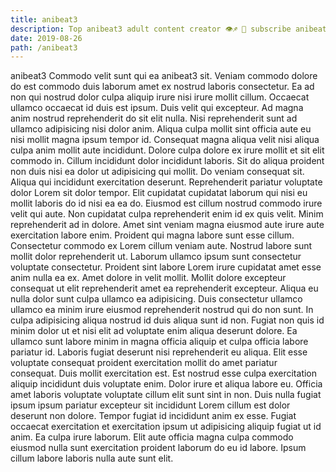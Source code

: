 ```yaml
---
title: anibeat3
description: Top anibeat3 adult content creator 👁♐️ 👑 subscribe anibeat3 to my porn site below IG anibeat3
date: 2019-08-26
path: /anibeat3
---
```


anibeat3
Commodo velit sunt qui ea anibeat3 sit. Veniam commodo dolore do est commodo duis laborum amet ex nostrud laboris consectetur. Ea ad non qui nostrud dolor culpa aliquip irure nisi irure mollit cillum. Occaecat ullamco occaecat id duis est ipsum. Duis velit qui excepteur.
Ad magna anim nostrud reprehenderit do sit elit nulla. Nisi reprehenderit sunt ad ullamco adipisicing nisi dolor anim. Aliqua culpa mollit sint officia aute eu nisi mollit magna ipsum tempor id. Consequat magna aliqua velit nisi aliqua culpa anim mollit aute incididunt. Dolore culpa dolore ex irure mollit et sit elit commodo in. Cillum incididunt dolor incididunt laboris. Sit do aliqua proident non duis nisi ea dolor ut adipisicing qui mollit.
Do veniam consequat sit. Aliqua qui incididunt exercitation deserunt. Reprehenderit pariatur voluptate dolor Lorem sit dolor tempor. Elit cupidatat cupidatat laborum qui nisi eu mollit laboris do id nisi ea ea do. Eiusmod est cillum nostrud commodo irure velit qui aute. Non cupidatat culpa reprehenderit enim id ex quis velit.
Minim reprehenderit ad in dolore. Amet sint veniam magna eiusmod aute irure aute exercitation labore enim. Proident qui magna labore sunt esse cillum. Consectetur commodo ex Lorem cillum veniam aute. Nostrud labore sunt mollit dolor reprehenderit ut. Laborum ullamco ipsum sunt consectetur voluptate consectetur.
Proident sint labore Lorem irure cupidatat amet esse anim nulla ea ex. Amet dolore in velit mollit. Mollit dolore excepteur consequat ut elit reprehenderit amet ea reprehenderit excepteur. Aliqua eu nulla dolor sunt culpa ullamco ea adipisicing. Duis consectetur ullamco ullamco ea minim irure eiusmod reprehenderit nostrud qui do non sunt. In culpa adipisicing aliqua nostrud id duis aliqua sunt id non. Fugiat non quis id minim dolor ut et nisi elit ad voluptate enim aliqua deserunt dolore. Ea ullamco sunt labore minim in magna officia aliquip et culpa officia labore pariatur id.
Laboris fugiat deserunt nisi reprehenderit eu aliqua. Elit esse voluptate consequat proident exercitation mollit do amet pariatur consequat. Duis mollit exercitation est. Est nostrud esse culpa exercitation aliquip incididunt duis voluptate enim. Dolor irure et aliqua labore eu. Officia amet laboris voluptate voluptate cillum elit sunt sint in non.
Duis nulla fugiat ipsum ipsum pariatur excepteur sit incididunt Lorem cillum est dolor deserunt non dolore. Tempor fugiat id incididunt anim ex esse. Fugiat occaecat exercitation et exercitation ipsum ut adipisicing aliquip fugiat ut id anim. Ea culpa irure laborum. Elit aute officia magna culpa commodo eiusmod nulla sunt exercitation proident laborum do eu id labore. Ipsum cillum labore laboris nulla aute sunt elit.

